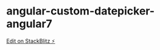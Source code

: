 # angular-custom-datepicker-angular7

[Edit on StackBlitz ⚡️](https://stackblitz.com/edit/angular-custom-datepicker-angular7)